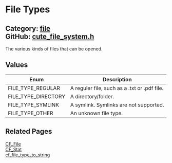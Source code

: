 # File Types

Category: [file](https://github.com/RandyGaul/cute_framework/blob/master/docs/api_reference?id=file)  
GitHub: [cute_file_system.h](https://github.com/RandyGaul/cute_framework/blob/master/include/cute_file_system.h)  
---

The various kinds of files that can be opened.

## Values

Enum | Description
--- | ---
FILE_TYPE_REGULAR | A reguler file, such as a .txt or .pdf file.
FILE_TYPE_DIRECTORY | A directory/folder.
FILE_TYPE_SYMLINK | A symlink. Symlinks are not supported.
FILE_TYPE_OTHER | An unknown file type.

## Related Pages

[CF_File](https://github.com/RandyGaul/cute_framework/blob/master/docs/file/cf_file.md)  
[CF_Stat](https://github.com/RandyGaul/cute_framework/blob/master/docs/file/cf_stat.md)  
[cf_file_type_to_string](https://github.com/RandyGaul/cute_framework/blob/master/docs/file/cf_file_type_to_string.md)  
